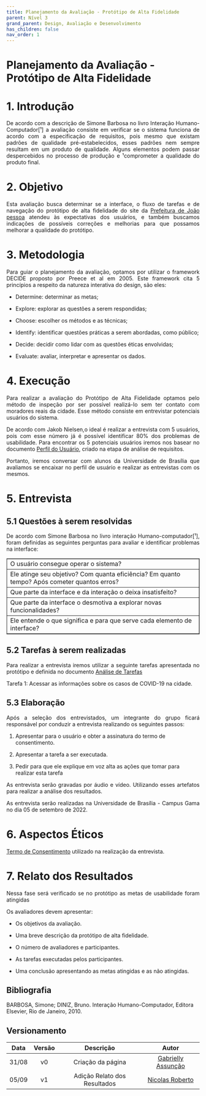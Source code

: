 ```yaml
---
title: Planejamento da Avaliação - Protótipo de Alta Fidelidade
parent: Nível 3
grand_parent: Design, Avaliação e Desenvolvimento
has_children: false
nav_order: 1
---
```


# Planejamento da Avaliação - Protótipo de Alta Fidelidade

# 1. Introdução

<p align = "justify">De acordo com a descrição de Simone Barbosa no livro Interação Humano-Computador[¹] a avaliação consiste em verificar se o sistema funciona de acordo com a especificação de requisitos, pois mesmo que existam padrões de qualidade pré-estabelecidos, esses padrões nem sempre resultam em um produto de qualidade. Alguns elementos podem passar despercebidos
no processo de produção e ¹comprometer a qualidade do produto final. </p>

# 2. Objetivo

<p align="justify">Esta avaliação busca determinar se a interface, o fluxo de tarefas e de navegação do protótipo de alta fidelidade do site da <a href="https://www.joaopessoa.pb.gov.br/">Prefeitura de João pessoa</a> atendeu às expectativas dos usuários, e também buscamos indicações de possíveis correções e melhorias para que possamos melhorar a qualidade do protótipo. </p>

# 3. Metodologia

<p align="justify">Para guiar o planejamento da avaliação, optamos por utilizar o framework DECIDE proposto por Preece et al em 2005. Este framework cita 5 princípios a respeito da natureza interativa do design, são eles: </p>

- Determine: determinar as metas;

- Explore: explorar as questões a serem respondidas;

- Choose: escolher os métodos e as técnicas;

- Identify: identificar questões práticas a serem abordadas, como público;

- Decide: decidir como lidar com as questões éticas envolvidas;

- Evaluate: avaliar, interpretar e apresentar os dados.

# 4. Execução

<p align="justify">Para realizar a avaliação do Protótipo de Alta Fidelidade optamos pelo método de inspeção por ser possível realizá-lo sem ter contato com moradores reais da cidade. Esse método consiste em entrevistar potenciais usuários do sistema.</p>

<p align="justify">De acordo com Jakob Nielsen,o ideal é realizar a entrevista com 5 usuários, pois com esse número já é possível identificar 80% dos problemas de usabilidade. Para encontrar os 5 potenciais usuários iremos nos basear no documento <a href="https://interacao-humano-computador.github.io/2022.1-Prefeitura_Joao_Pessoa/AnaliseDeRequisitos/perfilDeUsuario.html">Perfil do Usuário</a>, criado na etapa de análise de requisitos.
</p>

<p align="justify">Portanto, iremos conversar com alunos da Universidade de Brasília que avaliamos se encaixar no perfil de usuário e realizar as entrevistas com os mesmos.</p>

# 5. Entrevista

## 5.1 Questões à serem resolvidas

<p align="justify">
De acordo com Simone Barbosa no livro interação Humano-computador[¹], foram definidas as seguintes perguntas para avaliar e identificar problemas na interface:</p>

<table border="1">
	<tr>
		<td>O usuário consegue operar o sistema?</td>
	</tr>
	<tr>
		<td>Ele atinge seu objetivo? Com quanta eficiência? Em quanto tempo? Após cometer quantos erros?</td>
	</tr>
	<tr>
		<td>Que parte da interface e da interação o deixa insatisfeito?</td>
	</tr>
	<tr>
		<td>Que parte da interface o desmotiva a explorar novas funcionalidades?</td>
	</tr>
	<tr>
		<td>Ele entende o que significa e para que serve cada elemento de interface?</td>
	</tr>
</table>

## 5.2 Tarefas à serem realizadas

<p align="justify">Para realizar a entrevista iremos utilizar a seguinte tarefas apresentada no protótipo e definida no documento <a href="https://interacao-humano-computador.github.io/2022.1-Prefeitura_Joao_Pessoa/AnaliseDeRequisitos/analiseDasTarefas.html">Análise de Tarefas</a></p>

Tarefa 1: Acessar as informações sobre os casos de COVID-19 na cidade.

## 5.3 Elaboração

<p align="justify">Após a seleção dos entrevistados, um integrante do grupo ficará responsável por conduzir a entrevista realizando os seguintes passos:</p>

1. Apresentar para o usuário e obter a assinatura do termo de consentimento.

2. Apresentar a tarefa a ser executada.

3. Pedir para que ele explique em voz alta as ações que tomar para realizar esta tarefa

<p align="justify">As entrevista serão gravadas por áudio e vídeo. Utilizando esses artefatos para realizar a análise dos resultados.</p>

<p align="justify">As entrevista serão realizadas na Universidade de Brasília - Campus Gama no dia  05 de setembro de 2022.</p>

# 6. Aspectos Éticos

<p align="justify"><a href="https://github.com/Interacao-Humano-Computador/2022.1-Prefeitura_Joao_Pessoa/blob/main/docs/assets/Termo_de_Consentimento.pdf">Termo de Consentimento</a> utilizado na realização da entrevista.</p>

# 7. Relato dos Resultados

<p align = "justify">Nessa fase será verificado se no protótipo as metas de usabilidade foram atingidas  </p>
Os avaliadores devem apresentar:

- <p align = "justify">Os objetivos da avaliação.</p>

- <p align = "justify">Uma breve descrição da protótipo de alta fidelidade.</p>

- <p align = "justify">O número de avaliadores e participantes.</p>

- <p align = "justify">As tarefas executadas pelos participantes.</p>

- <p align = "justify">Uma conclusão apresentando as metas atingidas e as não atingidas.</p>


## Bibliografia

BARBOSA, Simone; DINIZ, Bruno. Interação Humano-Computador, Editora Elsevier, Rio de Janeiro, 2010.

## Versionamento

| Data  | Versão |     Descrição     |                    Autor                     |
|:-----:|:------:|:-----------------:|:--------------------------------------------:|
| 31/08 |   v0   | Criação da página | [Gabrielly Assunção](https://github.com/GabriellyAssuncao) |
| 05/09 |   v1   | Adição Relato dos Resultados | [Nicolas Roberto](https://github.com/Nicolas-Roberto) |
